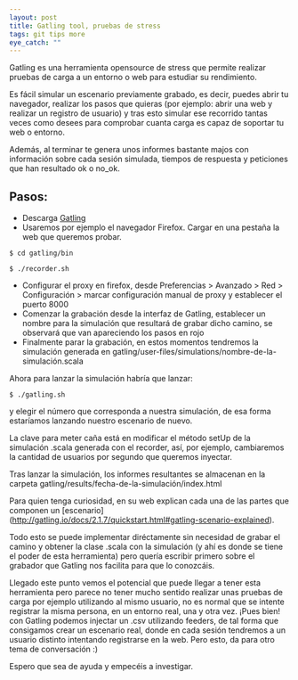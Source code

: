 ```yaml
---
layout: post
title: Gatling tool, pruebas de stress
tags: git tips more
eye_catch: ""
---
```


Gatling es una herramienta opensource de stress que permite realizar pruebas de carga a un entorno o web para estudiar su 
rendimiento.

Es fácil simular un escenario previamente grabado, es decir, puedes abrir tu navegador, realizar los pasos que quieras (por ejemplo: abrir una web y realizar un registro de usuario) y tras esto simular ese recorrido tantas veces como desees para comprobar cuanta carga es capaz de soportar tu web o entorno.

Además, al terminar te genera unos informes bastante majos con información sobre cada sesión simulada, tiempos de respuesta y peticiones que han resultado ok o no_ok.

## Pasos:
* Descarga [Gatling](http://gatling.io/#/download.)
* Usaremos por ejemplo el navegador Firefox. Cargar en una pestaña la web que queremos probar.

```
$ cd gatling/bin
```

```
$ ./recorder.sh
```

* Configurar el proxy en firefox, desde Preferencias > Avanzado > Red > Configuración > marcar configuración manual de proxy y establecer el puerto 8000
* Comenzar la grabación desde la interfaz de Gatling, establecer un nombre para la simulación que resultará de grabar dicho camino, se observará que van apareciendo los pasos en rojo
* Finalmente parar la grabación, en estos momentos tendremos la simulación generada en gatling/user-files/simulations/nombre-de-la-simulación.scala

Ahora para lanzar la simulación habría que lanzar:

```
$ ./gatling.sh 
```

y elegir el número que corresponda a nuestra simulación, de esa forma estaríamos lanzando nuestro escenario de nuevo.

La clave para meter caña está en modificar el método setUp de la simulación .scala generada con el recorder, así, por ejemplo, cambiaremos la cantidad de usuarios por segundo que queremos inyectar.

Tras lanzar la simulación, los informes resultantes se almacenan en la carpeta gatling/results/fecha-de-la-simulación/index.html


Para quien tenga curiosidad, en su web explican cada una de las partes que componen un [escenario] (http://gatling.io/docs/2.1.7/quickstart.html#gatling-scenario-explained).

Todo esto se puede implementar diréctamente sin necesidad de grabar el camino y obtener la clase .scala con la simulación (y ahí es donde se tiene el poder de esta herramienta) pero quería escribir primero sobre el grabador que Gatling nos facilita para que lo conozcáis.

Llegado este punto vemos el potencial que puede llegar a tener esta herramienta pero parece no tener mucho sentido realizar unas pruebas de carga por ejemplo utilizando al mismo usuario, no es normal que se intente registrar la misma persona, en un entorno real, una y otra vez. ¡Pues bien! con Gatling podemos injectar un .csv utilizando feeders, de tal forma que consigamos crear un escenario real, donde en cada sesión tendremos a un usuario distinto intentando registrarse en la web. Pero esto, da para otro tema de conversación :)

Espero que sea de ayuda y empecéis a investigar.
